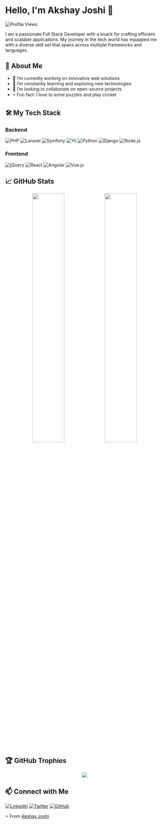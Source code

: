# Hello, I'm Akshay Joshi 👋

![Profile Views](https://komarev.com/ghpvc/?username=akshaypjoshi&color=green)

I am a passionate Full Stack Developer with a knack for crafting efficient and scalable applications. My journey in the tech world has equipped me with a diverse skill set that spans across multiple frameworks and languages.

## 🚀 About Me

- 🔭 I’m currently working on innovative web solutions
- 🌱 I’m constantly learning and exploring new technologies
- 👯 I’m looking to collaborate on open-source projects
- ⚡ Fun fact: I love to solve puzzles and play cricket

## 🛠️ My Tech Stack

### Backend
![PHP](https://img.shields.io/badge/PHP-777BB4?style=for-the-badge&logo=php&logoColor=white)
![Laravel](https://img.shields.io/badge/Laravel-FF2D20?style=for-the-badge&logo=laravel&logoColor=white)
![Symfony](https://img.shields.io/badge/Symfony-000000?style=for-the-badge&logo=symfony&logoColor=white)
![Yii](https://img.shields.io/badge/Yii-FF3E00?style=for-the-badge&logo=yii&logoColor=white)
![Python](https://img.shields.io/badge/Python-3776AB?style=for-the-badge&logo=python&logoColor=white)
![Django](https://img.shields.io/badge/Django-092E20?style=for-the-badge&logo=django&logoColor=white)
![Node.js](https://img.shields.io/badge/Node.js-339933?style=for-the-badge&logo=nodedotjs&logoColor=white)

### Frontend
![jQuery](https://img.shields.io/badge/jQuery-0769AD?style=for-the-badge&logo=jquery&logoColor=white)
![React](https://img.shields.io/badge/React-61DAFB?style=for-the-badge&logo=react&logoColor=black)
![Angular](https://img.shields.io/badge/Angular-DD0031?style=for-the-badge&logo=angular&logoColor=white)
![Vue.js](https://img.shields.io/badge/Vue.js-4FC08D?style=for-the-badge&logo=vuejs&logoColor=white)


## 📈 GitHub Stats

<p align="center">
  <img width="45%" src="https://github-readme-stats.vercel.app/api?username=akshaypjoshi&show_icons=true&theme=radical" />
  <img width="45%" src="https://github-readme-streak-stats.herokuapp.com/?user=akshaypjoshi&theme=radical" />
</p>

## 🏆 GitHub Trophies

<p align="center">
  <img src="https://github-profile-trophy.vercel.app/?username=akshaypjoshi&theme=onedark&no-frame=true&row=1&column=6" />
</p>

## 📫 Connect with Me

[![LinkedIn](https://img.shields.io/badge/LinkedIn-0077B5?style=for-the-badge&logo=linkedin&logoColor=white)](https://www.linkedin.com/in/akshaypjoshi)
[![Twitter](https://img.shields.io/badge/Twitter-1DA1F2?style=for-the-badge&logo=twitter&logoColor=white)](https://x.com/Akshaypjoshi)
[![GitHub](https://img.shields.io/badge/GitHub-100000?style=for-the-badge&logo=github&logoColor=white)](https://github.com/akshaypjoshi)


⭐️ From [Akshay Joshi](https://github.com/akshaypjoshi)
